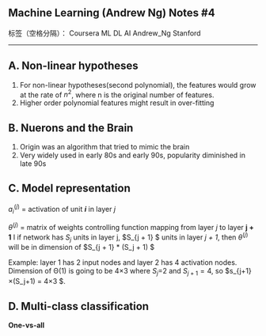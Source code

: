 ## Machine Learning (Andrew Ng) Notes #4

标签（空格分隔）： Coursera ML DL AI Andrew_Ng Stanford

---

## A. Non-linear hypotheses

1. For non-linear hypotheses(second polynomial), the features would grow at the rate of $n^2$, where n is the original number of features.
2. Higher order polynomial features might result in over-fitting

## B. Nuerons and the Brain

1. Origin was an algorithm that tried to mimic the brain
2. Very widely used in early 80s and early 90s, popularity diminished in late 90s


## C. Model representation

$a_i^{(j)}$ = activation of unit ***i*** in layer *_j_*

$\theta^{(j)}$ = matrix of weights controlling function mapping from layer _*j*_ to layer **j + 1**
I
if network has $S_j$ units in layer j, $S_{j + 1} $ units in layer *j + 1*, then $\theta^{(j) }$ will be in dimension of $S_{j + 1} * (S_j + 1) $ 

Example: layer 1 has 2 input nodes and layer 2 has 4 activation nodes. Dimension of Θ(1) is going to be 4×3 where $S_j$=2 and $S_{j+1}=4$, so $s_{j+1}×(S_j+1) = 4×3 $.

## D.  Multi-class classification

**One-vs-all**


